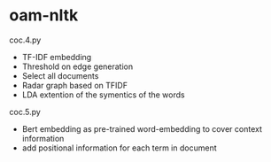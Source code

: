 # oam-nltk


coc.4.py
* TF-IDF embedding
* Threshold on edge generation
* Select all documents
* Radar graph based on TFIDF
* LDA extention of the symentics of the words

coc.5.py
* Bert embedding as pre-trained word-embedding to cover context information
* add positional information for each term in document




